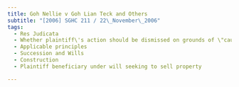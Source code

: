 ```yaml
---
title: Goh Nellie v Goh Lian Teck and Others 
subtitle: "[2006] SGHC 211 / 22\_November\_2006"
tags:
  - Res Judicata
  - Whether plaintiff\'s action should be dismissed on grounds of \"cause of action estoppel\", \"issue estoppel\" and/or defence of abuse of process
  - Applicable principles
  - Succession and Wills
  - Construction
  - Plaintiff beneficiary under will seeking to sell property

---
```


